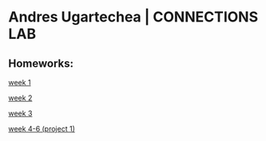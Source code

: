 # Andres Ugartechea | CONNECTIONS LAB

## Homeworks:
[week 1](https://andresugartechea.github.io/ConnectionsLab/homework/week1/)

[week 2](https://andresugartechea.github.io/ConnectionsLab/homework/week2/)

[week 3](https://andresugartechea.github.io/ConnectionsLab/homework/week3/)

[week 4-6 (project 1)](https://andresugartechea.github.io/ConnectionsLab/homework/week4_and_5/project_1)
